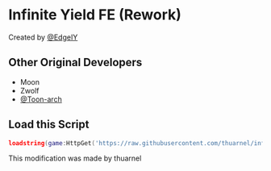 # Infinite Yield FE (Rework)

Created by [@EdgeIY](https://github.com/edgeiy)

## Other Original Developers

- Moon
- Zwolf
- [@Toon-arch](https://github.com/Toon-arch)

## Load this Script

```lua
loadstring(game:HttpGet('https://raw.githubusercontent.com/thuarnel/infiniteyield/master/source'))()
```

This modification was made by thuarnel